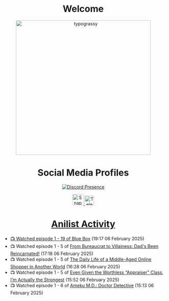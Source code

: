 <div align="center">

# Welcome
<a href="https://github.com/kawarimidoll/typograssy">
    <img alt="typograssy" src="https://typograssy.deno.dev/api?text=%E3%82%88%E3%81%86%E3%81%93%E3%81%9D%E3%81%BF%E3%81%AA%E3%81%95%E3%82%93%20-%20Sheby--&&l0=none&l1=82d9d0&l2=027353&l3=038c4c&l4=01402e&bg=none&frame=none&speed=100&comment=" width="421.99">
</a>

</div>

<div align="center">

# Social Media Profiles

[![Discord Presence](https://lanyard.cnrad.dev/api/612532963938271232)](https://discord.com/users/612532963938271232)


<a href="https://www.snapchat.com/add/a.sheby" title="Snapchat Profile">
    <img src="https://www.freepnglogos.com/uploads/snapchat-logo-png-0.png" width="35" alt="Snapchat Logo" />


<a href="https://t.me/ASheby" title="Telegram Profile">
    <img src="https://www.freepnglogos.com/uploads/telegram-logo-png-0.png" width="30" alt="Telegram Logo" />


</div>

<div align="center">

# Anilist Activity

</div>

<!-- ANILIST_ACTIVITY:start -->

-   📺 Watched episode 1 - 19 of [Blue Box](https://anilist.co/anime/170942) (19:17 06 February 2025)
-   📺 Watched episode 1 - 5 of [From Bureaucrat to Villainess: Dad's Been Reincarnated!](https://anilist.co/anime/172453) (17:18 06 February 2025)
-   📺 Watched episode 1 - 5 of [The Daily Life of a Middle-Aged Online Shopper in Another World](https://anilist.co/anime/180292) (16:28 06 February 2025)
-   📺 Watched episode 1 - 5 of [Even Given the Worthless “Appraiser” Class, I’m Actually the Strongest](https://anilist.co/anime/178548) (15:52 06 February 2025)
-   📺 Watched episode 1 - 6 of [Ameku M.D.: Doctor Detective](https://anilist.co/anime/176642) (15:13 06 February 2025)

<!-- ANILIST_ACTIVITY:end -->

